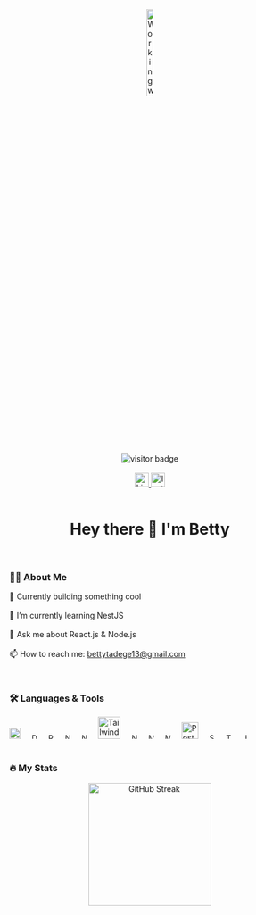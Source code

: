 <!-- Profile Image -->
<div align="center" style="max-width: 300px; margin: auto;">
  <img 
    src="https://img.freepik.com/free-vector/young-woman-uses-computer-work-reduce-infection_1150-34985.jpg?t=st=1749236100~exp=1749239700~hmac=7def4e9272246ad64aa0e3e11c8d1bc22f1cd049ff68607a2a91cb2445c430b3&w=2000" 
    alt="Working woman illustration" 
    style="width: 20%; height: auto; border-radius: 10px;" 
  />
</div>

<br/>

<!-- Visitor Badge -->
<div align="center">
  <img src="https://visitor-badge.laobi.icu/badge?page_id=bettytadege.bettytadege" alt="visitor badge" />
</div>

<br/>

<!-- Social Links -->
<div align="center">
  <a href="https://www.linkedin.com/in/bethlehem-tadege-34636229a/" target="_blank">
    <img src="https://img.shields.io/static/v1?message=LinkedIn&logo=linkedin&label=&color=0077B5&logoColor=white&style=for-the-badge" height="25" alt="LinkedIn badge" />
  </a>
  <a href="https://www.instagram.com/betitadege" target="_blank">
    <img src="https://img.shields.io/static/v1?message=Instagram&logo=instagram&label=&color=E4405F&logoColor=white&style=for-the-badge" height="25" alt="Instagram badge" />
  </a>
</div>

<br/>

<!-- Intro Heading -->
<h1 align="center">Hey there 👋 I'm Betty</h1>

<br/>

<!-- About Me Section -->
<h3 align="left">👩‍💻 About Me</h3>
<p align="left">
  🔭 Currently building something cool <br><br>
  🌱 I’m currently learning NestJS<br><br>
  💬 Ask me about React.js & Node.js<br><br>
  📫 How to reach me: <a href="mailto:bettytadege13@gmail.com">bettytadege13@gmail.com</a>
</p>

<br/>

<!-- Languages and Tools Section -->
<h3 align="left">🛠 Languages & Tools</h3>
<div align="left">
  <img src="https://cdn.jsdelivr.net/gh/devicons/devicon/icons/firebase/firebase-plain-wordmark.svg" height="20" alt="Firebase" />
  <img width="12" />
  <img src="https://cdn.jsdelivr.net/gh/devicons/devicon/icons/docker/docker-plain-wordmark.svg" height="10" alt="Docker" />
  <img width="12" />
  <img src="https://cdn.jsdelivr.net/gh/devicons/devicon/icons/react/react-original.svg" height="10" alt="React" />
  <img width="12" />
  <img src="https://cdn.jsdelivr.net/gh/devicons/devicon/icons/nodejs/nodejs-original.svg" height="10" alt="Node.js" />
  <img width="12" />
  <img src="https://cdn.jsdelivr.net/gh/devicons/devicon/icons/nestjs/nestjs-original.svg" height="10" alt="NestJS" />
  <img width="12" />
  <img src="https://cdn.jsdelivr.net/gh/devicons/devicon/icons/tailwindcss/tailwindcss-original-wordmark.svg" height="40" alt="TailwindCSS" />
  <img width="12" />
  <img src="https://cdn.jsdelivr.net/gh/devicons/devicon/icons/nextjs/nextjs-original.svg" height="10" alt="Next.js" />
  <img width="12" />
  <img src="https://cdn.jsdelivr.net/gh/devicons/devicon/icons/mysql/mysql-original.svg" height="10" alt="MySQL" />
  <img width="12" />
  <img src="https://cdn.jsdelivr.net/gh/devicons/devicon/icons/mongodb/mongodb-original.svg" height="10" alt="MongoDB" />
  <img width="12" />
  <img src="https://cdn.jsdelivr.net/gh/devicons/devicon/icons/postgresql/postgresql-original.svg" height="30" alt="PostgreSQL" />
  <img width="12" />
  <img src="https://cdn.jsdelivr.net/gh/devicons/devicon/icons/sass/sass-original.svg" height="10" alt="Sass" />
  <img width="12" />
  <img src="https://cdn.jsdelivr.net/gh/devicons/devicon/icons/typescript/typescript-original.svg" height="10" alt="TypeScript" />
  <img width="12" />
  <img src="https://cdn.jsdelivr.net/gh/devicons/devicon/icons/javascript/javascript-original.svg" height="10" alt="JavaScript" />
</div>

<br/>

<!-- GitHub Stats -->
<h3 align="left">🔥 My Stats</h3>
<div align="center">
  <img src="https://github-readme-streak-stats.herokuapp.com?user=bettytadege&theme=dark&hide_border=false&border_radius=5&date_format=M%20j%5B%2C%20Y%5D" height="220" alt="GitHub Streak" />
</div>
